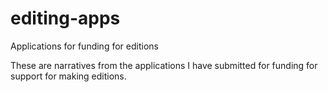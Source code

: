 # editing-apps
Applications for funding for editions

These are narratives from the applications I have submitted for funding for support for making editions.
